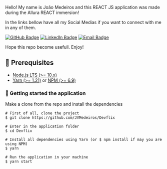 <p>Hello! My name is João Medeiros and this REACT JS application was made during the Allura REACT immersion! </p>
<p>In the links bellow have all my Social Medias if you want to connect with me in any of them.</p>

[![GitHub Badge](https://img.shields.io/github/followers/JVMedeiros?label=JVMedeiros&style=for-the-badge&color=black&link=https://github.com/JVMedeiros)](https://github.com/JVMedeiros)
[![LinkedIn Badge](https://img.shields.io/badge/jvmedeiros-blue?style=for-the-badge&logo=Linkedin&logoColor=white&link=https://www.linkedin.com/in/jvmedeiros/)](https://www.linkedin.com/in/jvmedeiros/)
[![Email Badge](https://img.shields.io/badge/contact-jv.medeiros.gallina@gmail.com-red?style=for-the-badge&link=https://www.linkedin.com/in/joão-medeiros/)](https://www.linkedin.com/in/joão-medeiros/)

<span>Hope this repo become usefull. Enjoy!</span>



## :electric_plug: Prerequisites

- [Node.js LTS (>= 10.x)](https://nodejs.org/)
- [Yarn (>= 1.21)](https://yarnpkg.com/) or [NPM (>= 6.9)](https://www.npmjs.com/)

### :closed_lock_with_key: Getting started the application

Make a clone from the repo and install the dependencies

```shell
# First of all, clone the project
$ git clone https://github.com/JVMedeiros/Devflix

# Enter in the application folder
$ cd Devflix

# Install all dependencies using Yarn (or $ npm install if may you are using NPM)
$ yarn

# Run the application in your machine
$ yarn start

```